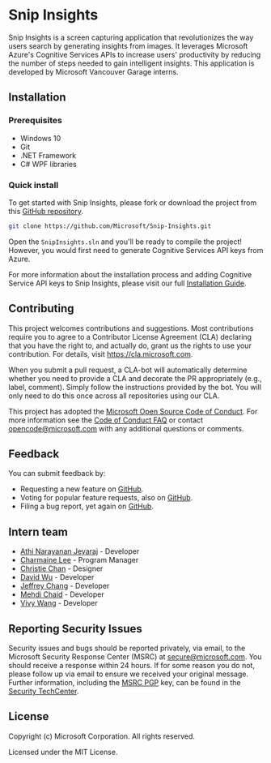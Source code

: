 # Snip Insights

Snip Insights is a screen capturing application that revolutionizes the way users search by generating insights from images. It leverages Microsoft Azure's Cognitive Services APIs to increase users' productivity by reducing the number of steps needed to gain intelligent insights. This application is developed by Microsoft Vancouver Garage interns.

## Installation

### Prerequisites

* Windows 10
* Git
* .NET Framework 
* C# WPF libraries

### Quick install

To get started with Snip Insights, please fork or download the project from this [GitHub repository](https://github.com/Microsoft/Snip-Insights).

``` bash
git clone https://github.com/Microsoft/Snip-Insights.git
```

Open the `SnipInsights.sln` and you'll be ready to compile the project! However, you would first need to generate Cognitive Services API keys from Azure. 

For more information about the installation process and adding Cognitive Service API keys to Snip Insights, please visit our full [Installation Guide](https://github.com/Microsoft/Snip-Insights/blob/master/Installation.md).

## Contributing

This project welcomes contributions and suggestions. Most contributions require you to
agree to a Contributor License Agreement (CLA) declaring that you have the right to,
and actually do, grant us the rights to use your contribution. For details, visit
https://cla.microsoft.com.

When you submit a pull request, a CLA-bot will automatically determine whether you need
to provide a CLA and decorate the PR appropriately (e.g., label, comment). Simply follow the
instructions provided by the bot. You will only need to do this once across all repositories using our CLA.

This project has adopted the [Microsoft Open Source Code of Conduct](https://opensource.microsoft.com/codeofconduct/).
For more information see the [Code of Conduct FAQ](https://opensource.microsoft.com/codeofconduct/faq/)
or contact [opencode@microsoft.com](mailto:opencode@microsoft.com) with any additional questions or comments.

## Feedback

You can submit feedback by:

* Requesting a new feature on [GitHub](https://github.com/Microsoft/Snip-Insights/issues).
* Voting for popular feature requests, also on [GitHub](https://github.com/Microsoft/Snip-Insights/pulls).
* Filing a bug report, yet again on [GitHub](https://github.com/Microsoft/Snip-Insights/issues).

## Intern team

* [Athi Narayanan Jeyaraj](https://www.linkedin.com/in/athi-narayanan/) - Developer
* [Charmaine Lee](https://www.linkedin.com/in/charmaineklee/) - Program Manager
* [Christie Chan](https://www.linkedin.com/in/chrchan) - Designer
* [David Wu](https://www.linkedin.com/in/davwu) - Developer
* [Jeffrey Chang](https://www.linkedin.com/in/jeffrey-chang) - Developer
* [Mehdi Chaid](https://www.linkedin.com/in/mehdi-chaid) - Developer
* [Vivy Wang](https://www.linkedin.com/in/vivywang) - Developer

## Reporting Security Issues

Security issues and bugs should be reported privately, via email, to the Microsoft Security
Response Center (MSRC) at [secure@microsoft.com](mailto:secure@microsoft.com). You should
receive a response within 24 hours. If for some reason you do not, please follow up via
email to ensure we received your original message. Further information, including the
[MSRC PGP](https://technet.microsoft.com/en-us/security/dn606155) key, can be found in
the [Security TechCenter](https://technet.microsoft.com/en-us/security/default).

## License

Copyright (c) Microsoft Corporation. All rights reserved.

Licensed under the MIT License.